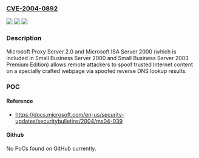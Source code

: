 ### [CVE-2004-0892](https://cve.mitre.org/cgi-bin/cvename.cgi?name=CVE-2004-0892)
![](https://img.shields.io/static/v1?label=Product&message=n%2Fa&color=blue)
![](https://img.shields.io/static/v1?label=Version&message=n%2Fa&color=blue)
![](https://img.shields.io/static/v1?label=Vulnerability&message=n%2Fa&color=brighgreen)

### Description

Microsoft Proxy Server 2.0 and Microsoft ISA Server 2000 (which is included in Small Business Server 2000 and Small Business Server 2003 Premium Edition) allows remote attackers to spoof trusted Internet content on a specially crafted webpage via spoofed reverse DNS lookup results.

### POC

#### Reference
- https://docs.microsoft.com/en-us/security-updates/securitybulletins/2004/ms04-039

#### Github
No PoCs found on GitHub currently.

